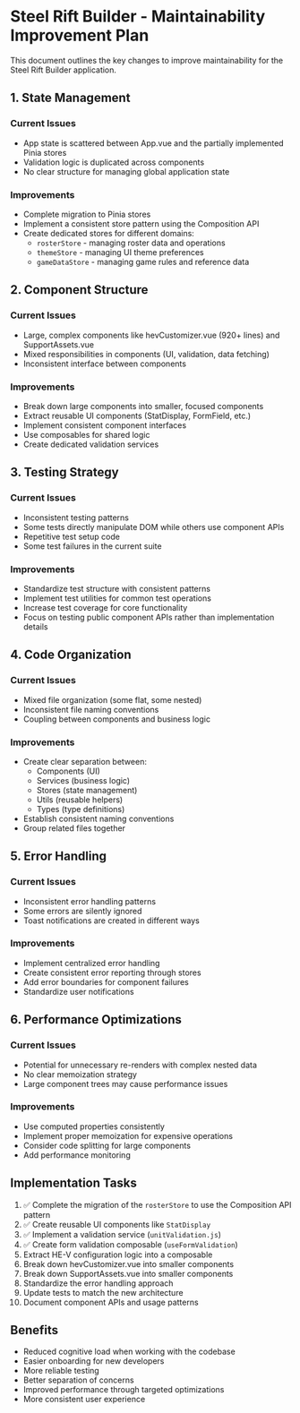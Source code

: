 # Steel Rift Builder - Maintainability Improvement Plan

This document outlines the key changes to improve maintainability for the Steel Rift Builder application.

## 1. State Management

### Current Issues
- App state is scattered between App.vue and the partially implemented Pinia stores
- Validation logic is duplicated across components
- No clear structure for managing global application state

### Improvements
- Complete migration to Pinia stores
- Implement a consistent store pattern using the Composition API
- Create dedicated stores for different domains:
  - `rosterStore` - managing roster data and operations
  - `themeStore` - managing UI theme preferences
  - `gameDataStore` - managing game rules and reference data

## 2. Component Structure

### Current Issues
- Large, complex components like hevCustomizer.vue (920+ lines) and SupportAssets.vue
- Mixed responsibilities in components (UI, validation, data fetching)
- Inconsistent interface between components

### Improvements
- Break down large components into smaller, focused components
- Extract reusable UI components (StatDisplay, FormField, etc.)
- Implement consistent component interfaces
- Use composables for shared logic
- Create dedicated validation services

## 3. Testing Strategy

### Current Issues
- Inconsistent testing patterns
- Some tests directly manipulate DOM while others use component APIs
- Repetitive test setup code
- Some test failures in the current suite

### Improvements
- Standardize test structure with consistent patterns
- Implement test utilities for common test operations
- Increase test coverage for core functionality
- Focus on testing public component APIs rather than implementation details

## 4. Code Organization

### Current Issues
- Mixed file organization (some flat, some nested)
- Inconsistent file naming conventions
- Coupling between components and business logic

### Improvements
- Create clear separation between:
  - Components (UI)
  - Services (business logic)
  - Stores (state management)
  - Utils (reusable helpers)
  - Types (type definitions)
- Establish consistent naming conventions
- Group related files together

## 5. Error Handling

### Current Issues
- Inconsistent error handling patterns
- Some errors are silently ignored
- Toast notifications are created in different ways

### Improvements
- Implement centralized error handling
- Create consistent error reporting through stores
- Add error boundaries for component failures
- Standardize user notifications

## 6. Performance Optimizations

### Current Issues
- Potential for unnecessary re-renders with complex nested data
- No clear memoization strategy
- Large component trees may cause performance issues

### Improvements
- Use computed properties consistently
- Implement proper memoization for expensive operations
- Consider code splitting for large components
- Add performance monitoring

## Implementation Tasks

1. ✅ Complete the migration of the `rosterStore` to use the Composition API pattern
2. ✅ Create reusable UI components like `StatDisplay`  
3. ✅ Implement a validation service (`unitValidation.js`)
4. ✅ Create form validation composable (`useFormValidation`)
5. Extract HE-V configuration logic into a composable
6. Break down hevCustomizer.vue into smaller components
7. Break down SupportAssets.vue into smaller components
8. Standardize the error handling approach
9. Update tests to match the new architecture
10. Document component APIs and usage patterns

## Benefits

- Reduced cognitive load when working with the codebase
- Easier onboarding for new developers
- More reliable testing
- Better separation of concerns
- Improved performance through targeted optimizations
- More consistent user experience
